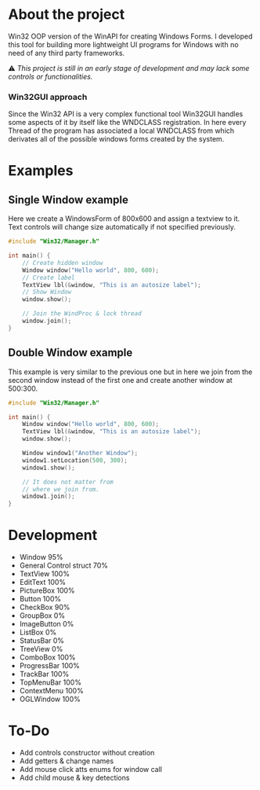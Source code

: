 # About the project
Win32 OOP version of the WinAPI for creating Windows Forms. 
I developed this tool for building more lightweight UI programs for Windows with no need of any third party frameworks.

⚠ *This project is still in an early stage of development and may lack some controls or functionalities.*

### Win32GUI approach
Since the Win32 API is a very complex functional tool Win32GUI handles some aspects of it by itself like the WNDCLASS registration.
In here every Thread of the program has associated a local WNDCLASS from which derivates all of the possible windows forms created by the system.

# Examples
## Single Window example
Here we create a WindowsForm of 800x600 and assign a textview to it.
Text controls will change size automatically if not specified previously.
```c++
#include "Win32/Manager.h"

int main() {
    // Create hidden window
    Window window("Hello world", 800, 600);
    // Create label
    TextView lbl(&window, "This is an autosize label"); 
    // Show Window
    window.show(); 

    // Join the WindProc & lock thread
    window.join();
}
```

## Double Window example
This example is very similar to the previous one but in here we join from the second window instead of the first one and create another window at 500:300.
```c++
#include "Win32/Manager.h"

int main() {
    Window window("Hello world", 800, 600);
    TextView lbl(&window, "This is an autosize label");
    window.show();

    Window window1("Another Window");
    window1.setLocation(500, 300);
    window1.show();

    // It does not matter from
    // where we join from.
    window1.join();
}
```

# Development
- Window 95%
- General Control struct 70%
- TextView 100%
- EditText 100%
- PictureBox 100%
- Button 100%
- CheckBox 90%
- GroupBox 0%
- ImageButton 0%
- ListBox 0%
- StatusBar 0%
- TreeView 0%
- ComboBox 100%
- ProgressBar 100%
- TrackBar 100%
- TopMenuBar 100%
- ContextMenu 100%
- OGLWindow 100%

# To-Do
- Add controls constructor without creation
- Add getters & change names
- Add mouse click atts enums for window call
- Add child mouse & key detections